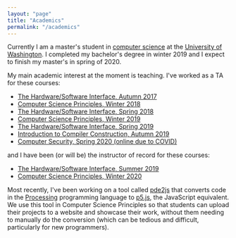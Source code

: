 ```yaml
---
layout: "page"
title: "Academics"
permalink: "/academics"
---
```


Currently I am a master's student in <a href="https://www.cs.washington.edu" target="_blank">computer science</a> at the <a href="http://www.washington.edu" target="_blank">University of Washington</a>. I completed my bachelor's degree in winter 2019 and I expect to finish my master's in spring of 2020.

My main academic interest at the moment is teaching. I've worked as a TA for these courses: 

- [The Hardware/Software Interface, Autumn 2017](https://courses.cs.washington.edu/courses/cse351/17au/)
- [Computer Science Principles, Winter 2018](https://courses.cs.washington.edu/courses/cse120/18wi/)
- [The Hardware/Software Interface, Spring 2018](https://courses.cs.washington.edu/courses/cse351/18sp/)
- [Computer Science Principles, Winter 2019](https://courses.cs.washington.edu/courses/cse120/19wi/)
- [The Hardware/Software Interface, Spring 2019](https://courses.cs.washington.edu/courses/cse351/19sp/)
- [Introduction to Compiler Construction, Autumn 2019](https://courses.cs.washington.edu/courses/cse401/19au/)
- [Computer Security, Spring 2020 (online due to COVID)](https://courses.cs.washington.edu/courses/cse484/20sp)

and I have been (or will be) the instructor of record for these courses:

- [The Hardware/Software Interface, Summer 2019](https://courses.cs.washington.edu/courses/cse351/19su/)
- [Computer Science Principles, Winter 2020](https://courses.cs.washington.edu/courses/cse120/20wi/)

Most recently, I've been working on a tool called [pde2js](https://github.com/terabyte128/pde2js) that converts code in the [Processing](http://processing.org/) programming language to [p5.js](https://p5js.org/), the JavaScript equivalent. We use this tool in Computer Science Principles so that students can upload their projects to a website and showcase their work, without them needing to manually do the conversion (which can be tedious and difficult, particularly for new programmers).
